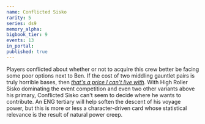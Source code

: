 ```yaml
---
name: Conflicted Sisko
rarity: 5
series: ds9
memory_alpha:
bigbook_tier: 9
events: 13
in_portal:
published: true
---
```


Players conflicted about whether or not to acquire this crew better be facing some poor options next to Ben. If the cost of two middling gauntlet pairs is truly horrible bases, then [_that's a price I can't live with_](https://www.youtube.com/watch?v=K-YyL7X4CWw). With High Roller Sisko dominating the event competition and even two other variants above his primary, Conflicted Sisko can't seem to decide where he wants to contribute. An ENG tertiary will help soften the descent of his voyage power, but this is more or less a character-driven card whose statistical relevance is the result of natural power creep.
